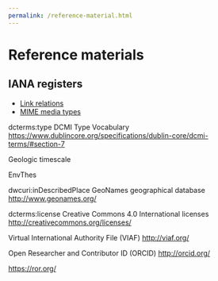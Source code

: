 ```yaml
---
permalink: /reference-material.html
---
```


# Reference materials


## IANA registers

- [Link relations](https://www.iana.org/assignments/link-relations/link-relations.xhtml)
- [MIME media types](https://www.iana.org/assignments/media-types/media-types.xhtml)


dcterms:type	DCMI Type Vocabulary	https://www.dublincore.org/specifications/dublin-core/dcmi-terms/#section-7

Geologic timescale

EnvThes

dwcuri:inDescribedPlace	GeoNames geographical database	http://www.geonames.org/

dcterms:license	Creative Commons 4.0 International licenses	http://creativecommons.org/licenses/

Virtual International Authority File (VIAF) http://viaf.org/

Open Researcher and Contributor ID (ORCID) http://orcid.org/

https://ror.org/